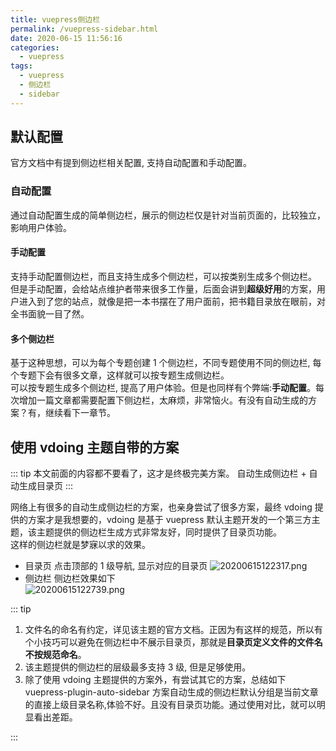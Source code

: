 ```yaml
---
title: vuepress侧边栏
permalink: /vuepress-sidebar.html
date: 2020-06-15 11:56:16
categories:
  - vuepress
tags:
  - vuepress
  - 侧边栏
  - sidebar
---
```


## 默认配置

官方文档中有提到侧边栏相关配置, 支持自动配置和手动配置。

### 自动配置

通过自动配置生成的简单侧边栏，展示的侧边栏仅是针对当前页面的，比较独立，影响用户体验。

#### 手动配置

支持手动配置侧边栏，而且支持生成多个侧边栏，可以按类别生成多个侧边栏。  
但是手动配置，会给站点维护者带来很多工作量，后面会讲到**超级好用**的方案，用户进入到了您的站点，就像是把一本书摆在了用户面前，把书籍目录放在眼前，对全书面貌一目了然。

#### 多个侧边栏

基于这种思想，可以为每个专题创建 1 个侧边栏，不同专题使用不同的侧边栏, 每个专题下会有很多文章，这样就可以按专题生成侧边栏。  
可以按专题生成多个侧边栏, 提高了用户体验。但是也同样有个弊端:**手动配置**。每次增加一篇文章都需要配置下侧边栏，太麻烦，非常恼火。有没有自动生成的方案？有，继续看下一章节。

## 使用 vdoing 主题自带的方案

::: tip
本文前面的内容都不要看了，这才是终极完美方案。
自动生成侧边栏 + 自动生成目录页
:::

网络上有很多的自动生成侧边栏的方案，也亲身尝试了很多方案，最终 vdoing 提供的方案才是我想要的，vdoing 是基于 vuepress 默认主题开发的一个第三方主题，该主题提供的侧边栏生成方式非常友好，同时提供了目录页功能。  
这样的侧边栏就是梦寐以求的效果。

- 目录页
  点击顶部的 1 级导航, 显示对应的目录页
  ![20200615122317.png](https://cdn.jsdelivr.net/gh/wangshibiaoFlytiger/blog_picBed1/images/20200615122317.png)
- 侧边栏
  侧边栏效果如下  
  ![20200615122739.png](https://cdn.jsdelivr.net/gh/wangshibiaoFlytiger/blog_picBed1/images/20200615122739.png)

::: tip

1. 文件名的命名有约定，详见该主题的官方文档。正因为有这样的规范，所以有个小技巧可以避免在侧边栏中不展示目录页，那就是**目录页定义文件的文件名不按规范命名**。
2. 该主题提供的侧边栏的层级最多支持 3 级, 但是足够使用。
3. 除了使用 vdoing 主题提供的方案外，有尝试其它的方案，总结如下<br>
   vuepress-plugin-auto-sidebar 方案自动生成的侧边栏默认分组是当前文章的直接上级目录名称,体验不好。且没有目录页功能。通过使用对比，就可以明显看出差距。

:::
